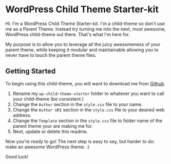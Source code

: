 WordPress Child Theme Starter-kit
===

Hi. I'm a WordPress Child Theme Starter-kit. I'm a child-theme so don't use me as a Parent Theme. Instead try turning me into the next, most awesome, WordPress child-theme out there. That's what I'm here for.

My purpose is to allow you to leverage all the juicy awesomeness of your parent theme, while keeping it modular and maintainable allowing you to never have to touch the parent theme files.

Getting Started
---------------

To begin using this child-theme, you will want to download me from [Github](https://github.com/wobble-dev/wp-child-theme-starter).

1. Rename my `wp-child-theme-starter` folder to whatever you want to call your child-theme (be consistent.)
2. Change the `Author` section in the `style.css` file to your name.
3. Change the `Author URI` section in the `style.css` file to your desired web address.
4. Change the `Template` section in the `style.css` file to folder name of the parent theme your are making me for.
5. Next, update or delete this readme.

Now you're ready to go! The next step is easy to say, but harder to do: make an awesome WordPress theme. :)

Good luck!